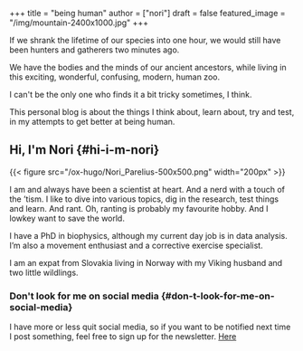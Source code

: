 +++
title = "being human"
author = ["nori"]
draft = false
featured_image = "/img/mountain-2400x1000.jpg"
+++

If we shrank the lifetime of our species into one hour, we would still have been hunters and gatherers two minutes ago.

We have the bodies and the minds of our ancient ancestors, while living in this exciting, wonderful, confusing, modern, human zoo.

I can't be the only one who finds it a bit tricky sometimes, I think.

This personal blog is about the things I think about, learn about, try and test, in my attempts to get better at being human.


## Hi, I'm Nori {#hi-i-m-nori}

{{< figure src="/ox-hugo/Nori_Parelius-500x500.png" width="200px" >}}

I am and always have been a scientist at heart. And a nerd with a touch of the ’tism.
I like to dive into various topics, dig in the research, test things and learn. And rant. Oh, ranting is probably my favourite hobby. And I lowkey want to save the world.

I have a PhD in biophysics, although my current day job is in data analysis. I’m also a movement enthusiast and a corrective exercise specialist.

I am an expat from Slovakia living in Norway with my Viking husband and two little wildlings.


### Don't look for me on social media {#don-t-look-for-me-on-social-media}

I have more or less quit social media, so if you want to be notified next time I post something, feel free to sign up for the newsletter. [Here](https://dashboard.mailerlite.com/forms/370167/82934069710554625/share)
